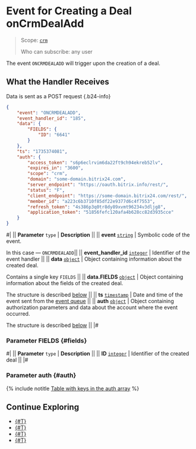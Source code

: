 # Event for Creating a Deal onCrmDealAdd

> Scope: [`crm`](../../../scopes/permissions.md)
>
> Who can subscribe: any user

The event `ONCRMDEALADD` will trigger upon the creation of a deal.

## What the Handler Receives

Data is sent as a POST request {.b24-info}

```json
{
    "event": "ONCRMDEALADD",
    "event_handler_id": "185",
    "data": {
        "FIELDS": {
            "ID": "6641"
        }
    },
    "ts": "1735374081",
    "auth": {
        "access_token": "s6p6eclrvim6da22ft9ch94ekreb52lv",
        "expires_in": "3600",
        "scope": "crm",
        "domain": "some-domain.bitrix24.com",
        "server_endpoint": "https://oauth.bitrix.info/rest/",
        "status": "F",
        "client_endpoint": "https://some-domain.bitrix24.com/rest/",
        "member_id": "a223c6b3710f85df22e9377d6c4f7553",
        "refresh_token": "4s386p3q0tr8dy89xvmt96234v3dljg8",
        "application_token": "51856fefc120afa4b628cc82d3935cce"
    }
}
```

#|
|| **Parameter**
`type` | **Description** ||
|| **event**
[`string`](../../../data-types.md) | Symbolic code of the event.

In this case — `ONCRMDEALADD`||
|| **event_handler_id**
[`integer`](../../../data-types.md) | Identifier of the event handler ||
|| **data**
[`object`](../../../data-types.md) | Object containing information about the created deal.

Contains a single key `FIELDS` ||
|| **data.FIELDS**
[`object`](../../../data-types.md) | Object containing information about the fields of the created deal.

The structure is described [below](#fields) ||
|| **ts**
[`timestamp`](../../../data-types.md) | Date and time of the event sent from the [event queue](../../../events/index.md) ||
|| **auth**
[`object`](../../../data-types.md) | Object containing authorization parameters and data about the account where the event occurred.

The structure is described [below](#auth) ||
|#

### Parameter FIELDS {#fields}

#|
|| **Parameter**
`type` | **Description** ||
|| **ID**
[`integer`](../../../data-types.md) | Identifier of the created deal ||
|#

### Parameter auth {#auth}

{% include notitle [Table with keys in the auth array](../../../../_includes/auth-params-in-events.md) %}

## Continue Exploring

- [{#T}](../../../events/index.md)
- [{#T}](../../../events/event-bind.md)
- [{#T}](./on-crm-deal-update.md)
- [{#T}](./on-crm-deal-delete.md)